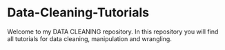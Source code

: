 # Data-Cleaning-Tutorials

Welcome to my DATA CLEANING repository. In this repository you will find all tutorials for data cleaning, manipulation and wrangling.

